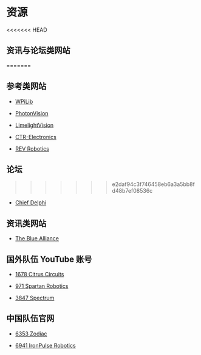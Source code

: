 # 资源

<<<<<<< HEAD
## 资讯与论坛类网站
=======
## 参考类网站

- [WPiLib](https://wpilib.org/)

- [PhotonVision](https://photonvision.org/)

- [LimelightVision](https://limelightvision.io/)

- [CTR-Electronics](https://store.ctr-electronics.com/)

- [REV Robotics](https://www.revrobotics.com/)

## 论坛

>>>>>>> e2daf94c3f746458eb6a3a5bb8fd48b7ef08536c
- [Chief Delphi](https://www.chiefdelphi.com)

## 资讯类网站

- [The Blue Alliance](https://www.thebluealliance.com)

## 国外队伍 YouTube 账号

- [1678 Citrus Circuits](https://www.youtube.com/@citruscircuits)

- [971 Spartan Robotics](https://www.youtube.com/@smanrobotics)

- [3847 Spectrum](https://www.youtube.com/@Spectrum3847)

## 中国队伍官网

- [6353 Zodiac](http://zodiac6353.cn/)

- [6941 IronPulse Robotics](https://www.ironpulse.net/)
